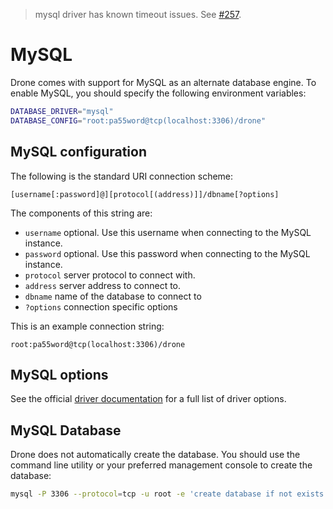 > mysql driver has known timeout issues. See [#257](https://github.com/go-sql-driver/mysql/issues/257).

# MySQL

Drone comes with support for MySQL as an alternate database engine. To enable MySQL, you should specify the following environment variables:

```bash
DATABASE_DRIVER="mysql"
DATABASE_CONFIG="root:pa55word@tcp(localhost:3306)/drone"
```

## MySQL configuration

The following is the standard URI connection scheme:

```
[username[:password]@][protocol[(address)]]/dbname[?options]
```

The components of this string are:

* `username` optional. Use this username when connecting to the MySQL instance.
* `password` optional. Use this password when connecting to the MySQL instance.
* `protocol` server protocol to connect with.
* `address` server address to connect to.
* `dbname` name of the database to connect to
* `?options` connection specific options

This is an example connection string:

```
root:pa55word@tcp(localhost:3306)/drone
```

## MySQL options

See the official [driver documentation](https://github.com/go-sql-driver/mysql#parameters) for a full list of driver options.


## MySQL Database

Drone does not automatically create the database. You should use the command line utility or your preferred management console to create the database:

```bash
mysql -P 3306 --protocol=tcp -u root -e 'create database if not exists drone;'
```
